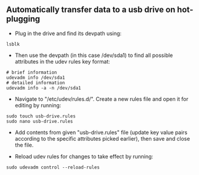 ## Automatically transfer data to a usb drive on hot-plugging

* Plug in the drive and find its devpath using:
```
lsblk
```

* Then use the devpath (in this case /dev/sda1) to find all possible attributes in the udev rules key format:
```
# brief information
udevadm info /dev/sda1
# detailed information
udevadm info -a -n /dev/sda1
```

* Navigate to "/etc/udev/rules.d/". Create a new rules file and open it for editing by running:
```
sudo touch usb-drive.rules
sudo nano usb-drive.rules
```

* Add contents from given "usb-drive.rules" file (update key value pairs according to the specific attributes picked earlier), then save and close the file.

* Reload udev rules for changes to take effect by running:
```
sudo udevadm control --reload-rules

